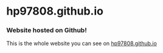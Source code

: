 # hp97808.github.io
### Website hosted on Github!  
This is the whole website you can see on [hp97808.github.io](hp97808.github.io "Home")
